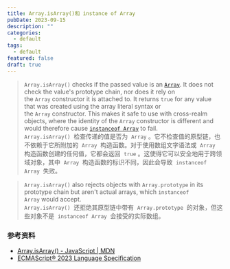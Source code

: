 ```yaml
---
title: Array.isArray()和 instance of Array
pubDate: 2023-09-15
description: ""
categories:
  - default
tags:
  - default
featured: false
draft: true
---
```


> `Array.isArray()` checks if the passed value is an [`Array`](https://developer.mozilla.org/en-US/docs/Web/JavaScript/Reference/Global_Objects/Array). It does not check the value's prototype chain, nor does it rely on the `Array` constructor it is attached to. It returns `true` for any value that was created using the array literal syntax or the `Array` constructor. This makes it safe to use with cross-realm objects, where the identity of the `Array` constructor is different and would therefore cause [`instanceof Array`](https://developer.mozilla.org/en-US/docs/Web/JavaScript/Reference/Operators/instanceof) to fail.  
> `Array.isArray()`  检查传递的值是否为  `Array` 。它不检查值的原型链，也不依赖于它所附加的  `Array`  构造函数。对于使用数组文字语法或  `Array`  构造函数创建的任何值，它都会返回  `true` 。这使得它可以安全地用于跨领域对象，其中  `Array`  构造函数的标识不同，因此会导致  `instanceof Array`  失败。

> `Array.isArray()` also rejects objects with `Array.prototype` in its prototype chain but aren't actual arrays, which `instanceof Array` would accept.  
> `Array.isArray()`  还拒绝其原型链中带有  `Array.prototype`  的对象，但这些对象不是  `instanceof Array`  会接受的实际数组。

### 参考资料

- [Array.isArray() - JavaScript | MDN](https://developer.mozilla.org/en-US/docs/Web/JavaScript/Reference/Global_Objects/Array/isArray)
- [ECMAScript® 2023 Language Specification](https://tc39.es/ecma262/2023/multipage/abstract-operations.html#sec-isarray)
